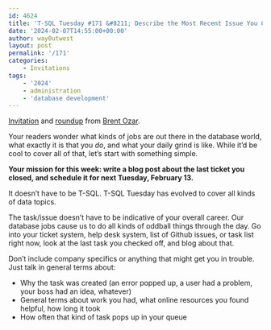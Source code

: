 ```yaml
---
id: 4624
title: 'T-SQL Tuesday #171 &#8211; Describe the Most Recent Issue You Closed'
date: '2024-02-07T14:55:00+00:00'
author: way0utwest
layout: post
permalink: '/171'
categories:
    - Invitations
tags:
    - '2024'
    - administration
    - 'database development'
---
```


[Invitation](https://www.brentozar.com/archive/2024/02/tsql2sday-invitation-describe-the-most-recent-issue-you-closed/) and [roundup](https://www.brentozar.com/archive/2024/02/tsql2sday-roundup-the-most-recent-issues-you-closed/) from [Brent Ozar](https://www.brentozar.com/).

Your readers wonder what kinds of jobs are out there in the database world, what exactly it is that you *do*, and what your daily grind is like. While it’d be cool to cover all of that, let’s start with something simple.

**Your mission for this week: write a blog post about the last ticket you closed, and schedule it for next Tuesday, February 13.**

It doesn’t have to be T-SQL. T-SQL Tuesday has evolved to cover all kinds of data topics.

The task/issue doesn’t have to be indicative of your overall career. Our database jobs cause us to do all kinds of oddball things through the day. Go into your ticket system, help desk system, list of Github issues, or task list right now, look at the last task you checked off, and blog about that.

Don’t include company specifics or anything that might get you in trouble. Just talk in general terms about:

- Why the task was created (an error popped up, a user had a problem, your boss had an idea, whatever)
- General terms about work you had, what online resources you found helpful, how long it took
- How often that kind of task pops up in your queue